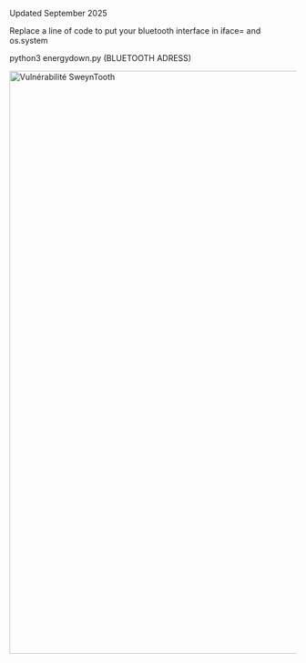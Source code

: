 Updated September 2025

Replace a line of code to put your bluetooth interface in iface= and os.system

python3 energydown.py (BLUETOOTH ADRESS)

<img width="1024" height="1024" alt="Vulnérabilité SweynTooth" src="https://github.com/user-attachments/assets/7e6e33f1-ec12-491a-8f2c-9043bce6733e" />
